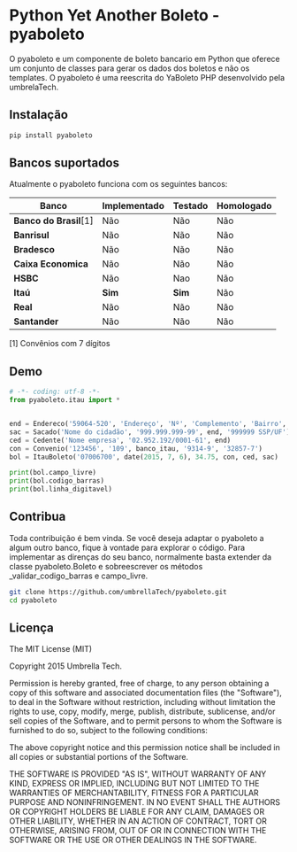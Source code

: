 # Python Yet Another Boleto - pyaboleto
O pyaboleto e um componente de boleto bancario em Python que oferece um conjunto de classes para gerar os dados dos
boletos e não os templates. O pyaboleto é uma reescrita do YaBoleto PHP desenvolvido pela umbrelaTech.

## Instalação
```bash
pip install pyaboleto
```
## Bancos suportados
Atualmente o pyaboleto funciona com os seguintes bancos:


| **Banco**              | **Implementado** | **Testado** |  **Homologado** |
| ---------------------- | ---------------- | ----------- |  -------------- |
| **Banco do Brasil**[1] | Não              | Não         |  Não            |
| **Banrisul**           | Não              | Não         |  Não            |
| **Bradesco**           | Não              | Não         |  Não            |
| **Caixa Economica**    | Não              | Não         |  Não            |
| **HSBC**               | Não              | Nao         |  Não            |
| **Itaú**               | **Sim**          | **Sim**     |  Não            |
| **Real**               | Não              | Não         |  Não            |
| **Santander**          | Não              | Não         |  Não            |

[1] Convênios com 7 dígitos

Demo
----------
```python
# -*- coding: utf-8 -*-
from pyaboleto.itau import *


end = Endereco('59064-520', 'Endereço', 'Nº', 'Complemento', 'Bairro', 'Cidade', 'UF', 'Pais')
sac = Sacado('Nome do cidadão', '999.999.999-99', end, '999999 SSP/UF')
ced = Cedente('Nome empresa', '02.952.192/0001-61', end)
con = Convenio('123456', '109', banco_itau, '9314-9', '32857-7')
bol = ItauBoleto('07006700', date(2015, 7, 6), 34.75, con, ced, sac)

print(bol.campo_livre)
print(bol.codigo_barras)
print(bol.linha_digitavel)
```

Contribua
----------

Toda contribuição é bem vinda. Se você deseja adaptar o pyaboleto a algum outro banco, fique à vontade para
explorar o código. Para implementar as direnças do seu banco, normalmente basta extender da classe pyaboleto.Boleto
e sobreescrever os métodos _validar_codigo_barras e campo_livre.

```bash
git clone https://github.com/umbrellaTech/pyaboleto.git
cd pyaboleto
```

Licença
----------
The MIT License (MIT)

Copyright 2015 Umbrella Tech.

Permission is hereby granted, free of charge, to any person obtaining a copy of
this software and associated documentation files (the "Software"), to deal in
the Software without restriction, including without limitation the rights to
use, copy, modify, merge, publish, distribute, sublicense, and/or sell copies of
the Software, and to permit persons to whom the Software is furnished to do so,
subject to the following conditions:

The above copyright notice and this permission notice shall be included in all
copies or substantial portions of the Software.

THE SOFTWARE IS PROVIDED "AS IS", WITHOUT WARRANTY OF ANY KIND, EXPRESS OR
IMPLIED, INCLUDING BUT NOT LIMITED TO THE WARRANTIES OF MERCHANTABILITY, FITNESS
FOR A PARTICULAR PURPOSE AND NONINFRINGEMENT. IN NO EVENT SHALL THE AUTHORS OR
COPYRIGHT HOLDERS BE LIABLE FOR ANY CLAIM, DAMAGES OR OTHER LIABILITY, WHETHER
IN AN ACTION OF CONTRACT, TORT OR OTHERWISE, ARISING FROM, OUT OF OR IN
CONNECTION WITH THE SOFTWARE OR THE USE OR OTHER DEALINGS IN THE SOFTWARE.
